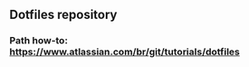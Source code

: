 Dotfiles repository
-------------------

### Path how-to: https://www.atlassian.com/br/git/tutorials/dotfiles
